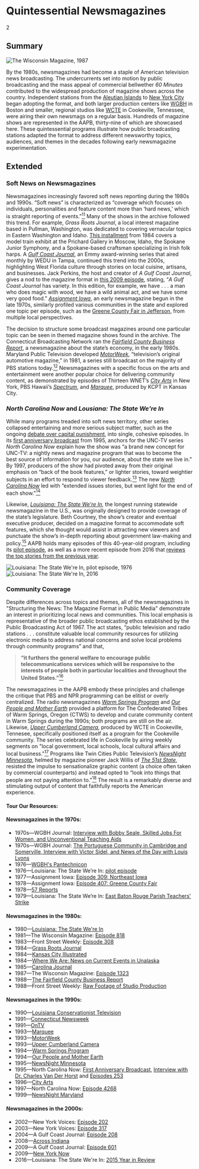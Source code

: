 # Quintessential Newsmagazines

2

## Summary

![The Wisconsin Magazine, 1987](https://s3.amazonaws.com/americanarchive.org/exhibits/AAPB_Exhibit_Newsmagazines_image3.jpg "The Wisconsin Magazine, 1987")

By the 1980s, newsmagazines had become a staple of American television news broadcasting. The undercurrents set into motion by public broadcasting and the mass appeal of commercial bellwether *60 Minutes* contributed to the widespread production of magazine shows across the country. Independent stations from the [Aleutian Islands](/catalog/cpb-aacip_59-40xpp1fv) to [New York City](/catalog/cpb-aacip_75-20sqvg65) began adopting the format, and both larger production centers like [WGBH](/catalog/cpb-aacip_15-15p8d7tg) in Boston and smaller, regional studios like [WCTE](/catalog/cpb-aacip_23-17qnkbzw) in Cookeville, Tennessee, were airing their own newsmags on a regular basis. Hundreds of magazine shows are represented in the AAPB, thirty-nine of which are showcased here. These quintessential programs illustrate how public broadcasting stations adapted the format to address different newsworthy topics, audiences, and themes in the decades following early newsmagazine experimentation. 

## Extended
### Soft News on Newsmagazines
Newsmagazines increasingly favored soft news reporting during the 1980s and 1990s. “Soft news” is characterized as “coverage which focuses on individuals, personalities and feature content more than ‘hard news,’ which is straight reporting of events.”[<sup>11</sup>](/exhibits/newsmagazines/notes#11) Many of the shows in the archive followed this trend. For example, *Grass Roots Journal*, a local interest magazine based in Pullman, Washington, was dedicated to covering vernacular topics in Eastern Washington and Idaho. [This installment](/catalog/cpb-aacip_296-41mgqsfq) from 1984 covers a model train exhibit at the Prichard Gallery in Moscow, Idaho, the Spokane Junior Symphony, and a Spokane-based craftsman specializing in Irish folk harps. A [*Gulf Coast Journal*](/catalog/cpb-aacip_322-515mkrv5), an Emmy award-winning series that aired monthly by WEDU in Tampa, continued this trend into the 2000s, highlighting West Florida culture through stories on local cuisine, artisans, and businesses. Jack Perkins, the host and creator of *A Gulf Coast Journal*, gives a nod to the magazine format in [this 2009 episode](/catalog/cpb-aacip_322-515mkrv5), stating, “*A Gulf Coast Journal* has variety. In this edition, for example, we have . . . a man who does magic with wood, we have a wild animal act, and we have some very good food.” [*Assignment Iowa*](/catalog/cpb-aacip_37-375tb64g), an early newsmagazine begun in the late 1970s, similarly profiled various communities in the state and explored one topic per episode, such as the [Greene County Fair in Jefferson](/catalog/cpb-aacip_37-13zs7jg4), from multiple local perspectives.

The decision to structure some broadcast magazines around one particular topic can be seen in themed magazine shows found in the archive. The Connecticut Broadcasting Network ran the [*Fairfield County Business Report*](/catalog/cpb-aacip_398-0322815q), a newsmagazine about the state’s economy, in the early 1980s. Maryland Public Television developed [*MotorWeek*](/catalog/cpb-aacip_394-36547hkt), “television’s original automotive magazine,” in 1981, a series still broadcast on the majority of PBS stations today.[<sup>12</sup>](/exhibits/newsmagazines/notes#12) Newsmagazines with a specific focus on the arts and entertainment were another popular choice for delivering community content, as demonstrated by episodes of Thirteen WNET’s [*City Arts*](/catalog/cpb-aacip_75-01pg4hg3) in New York, PBS Hawaii’s [*Spectrum*](/catalog/cpb-aacip_225-0966t2p8), and [*Marquee*](/catalog/cpb-aacip_384-44pk0v59), produced by KCPT in Kansas City.  

### *North Carolina Now* and *Lousiana: The State We're In* 
While many programs treaded into soft news territory, other series collapsed entertaining and more serious subject matter, such as the ongoing [debate over capital punishment](/catalog/cpb-aacip_129-02c86bqf), into single, cohesive episodes. In its [first anniversary broadcast](/catalog/cpb-aacip_129-19s1rtd4) from 1995, anchors for the UNC-TV series *North Carolina Now* explain how the show was “a brand new concept for UNC-TV: a nightly news and magazine program that was to become the best source of information for you, our audience, about the state we live in.” By 1997, producers of the show had pivoted away from their original emphasis on “back of the book features,” or lighter stories, toward weightier subjects in an effort to respond to viewer feedback.[<sup>13</sup>](/exhibits/newsmagazines/notes#13) The new [*North Carolina Now*](/catalog/cpb-aacip_129-0966t68r) led with “extended issues stories, but went light for the end of each show.”[<sup>14</sup>](/exhibits/newsmagazines/notes#14) 

Likewise, [*Louisiana: The State We’re In*](/catalog/cpb-aacip/_17-03cz9qtv), the longest running statewide newsmagazine in the U.S., was originally designed to provide coverage of the state’s legislature. Beth Courtney, the show’s creator and eventual executive producer, decided on a magazine format to accommodate soft features, which she thought would assist in attracting new viewers and punctuate the show’s in-depth reporting about government law-making and policy.[<sup>15</sup>](/exhibits/newsmagazines/notes#15) AAPB holds many episodes of this 40-year-old program, including its [pilot episode](/catalog/cpb-aacip_17-58pc94tq), as well as a more recent episode from 2016 that [reviews the top stories from the previous year](/catalog/cpb-aacip_509-f18sb3xn1x).

![Louisiana: The State We're In, pilot episode, 1976](https://s3.amazonaws.com/americanarchive.org/exhibits/AAPB_Exhibit_Newsmagazines_image4.jpg "Louisiana: The State We're In, pilot episode, 1976") ![Louisiana: The State We're In, 2016](https://s3.amazonaws.com/americanarchive.org/exhibits/AAPB_Exhibit_Newsmagazines_image5.jpg "Louisiana: The State We're In, 2016")

### Community Coverage
Despite differences across topics and themes, all of the newsmagazines in "Structuring the News: The Magazine Format in Public Media" demonstrate an interest in prioritizing local news and communities. This local emphasis is representative of the broader public broadcasting ethos established by the Public Broadcasting Act of 1967. The act states, “public television and radio stations . . . constitute valuable local community resources for utilizing electronic media to address national concerns and solve local problems through community programs” and that,

> **“it furthers the general welfare to encourage public telecommunications services which will be responsive to the interests of people both in particular localities and throughout the United States.”**[<sup>16</sup>](/exhibits/newsmagazines/notes#16)

The newsmagazines in the AAPB embody these principles and challenge the critique that PBS and NPR programming can be elitist or overly centralized. The radio newsmagazines [*Warm Springs Program*](/catalog/cpb-aacip_204-913n635k) and [*Our People and Mother Earth*](/catalog/cpb-aacip_204-6986710z) provided a platform for The Confederated Tribes of Warm Springs, Oregon (CTWS) to develop and curate community content in Warm Springs during the 1990s; both programs are still on the air. Likewise, [*Upper Cumberland Camera*](/catalog/cpb-aacip_23-17qnkbzw), produced by WCTE in Cookeville, Tennesee, specifically positioned itself as a program for the Cookeville community. The series celebrated life in Cookeville by airing weekly segments on "local government, local schools, local cultural affairs and local business."[<sup>17</sup>](/exhibits/newsmagazines/notes#17) Programs like Twin Cities Public Television’s [*NewsNight Minnesota*](/catalog/cpb-aacip_77-03qvbr4c), helmed by magazine pioneer Jack Willis of [*The 51st State*](/catalog/cpb-aacip_75-19f4qt89), resisted the impulse to sensationalize graphic content (a choice often taken by commercial counterparts) and instead opted to “look into things that people are not paying attention to.”[<sup>18</sup>](/exhibits/newsmagazines/notes#18) The result is a remarkably diverse and stimulating output of content that faithfully reports the American experience. 

#### Tour Our Resources:

#### Newsmagazines in the 1970s:

- 1970s—WGBH Journal: [Interview with Bobby Seale, Skilled Jobs For Women, and Unconventional Teaching Aids](/catalog/cpb-aacip_15-50gtj5fg)
- 1970s—WGBH Journal: [The Portuguese Community in Cambridge and Somerville, Interview with Victor Sidel, and News of the Day with Louis Lyons](/catalog/cpb-aacip_15-13zs7rgg)
- 1976—[WGBH's Pantechnicon](/catalog/cpb-aacip_15-000005vm)
- 1976—Louisiana: The State We’re In: [pilot episode](/catalog/cpb-aacip_17-58pc94tq)
- 1977—Assignment Iowa: [Episode 309: Northeast Iowa](/catalog/cpb-aacip_37-375tb64g) 
- 1978—Assignment Iowa: [Episode 407: Greene County Fair](/catalog/cpb-aacip_37-13zs7jg4)
- 1978—[57 Reports](/catalog/cpb-aacip_114-02c8673p)
- 1979—Louisiana: The State We’re In: [East Baton Rouge Parish Teachers' Strike](/catalog/cpb-aacip_17-97xktqjf)

#### Newsmagazines in the 1980s:

- 1980—[Louisiana: The State We're In](/catalog/cpb-aacip_17-03cz9qtv)
- 1981—The Wisconsin Magazine: [Episode 818](/catalog/cpb-aacip_29-322bvtsp)
- 1983—Front Street Weekly: [Episode 308](/catalog/cpb-aacip_153-48ffbpfc)
- 1984—[Grass Roots Journal](/catalog/cpb-aacip_296-41mgqsfq)
- 1984—[Kansas City Illustrated](/catalog/cpb-aacip_384-97xkszkg)
- 1984—[Where We Are: News on Current Events in Unalaska](/catalog/cpb-aacip_59-40xpp1fv)
- 1985—[Carolina Journal](/catalog/cpb-aacip_41-17qnkc9c)
- 1987—The Wisconsin Magazine: [Episode 1323](/catalog/cpb-aacip_29-79h44svk)
- 1988—[The Fairfield County Business Report](/catalog/cpb-aacip_398-0322815q)
- 1988—Front Street Weekly: [Raw Footage of Studio Production](/catalog/cpb-aacip_153-1615f088)

#### Newsmagazines in the 1990s:

- 1990—[Louisiana Conservationist Television](/catalog/cpb-aacip/17-90rr5zt9)
- 1991—[Connecticut Newsweek](/catalog/cpb-aacip_398-77sn0b3x)
- 1991—[OnTV](/catalog/cpb-aacip_29-01bk3jzs)
- 1993—[Marquee](/catalog/cpb-aacip_384-44pk0v59)
- 1993—[MotorWeek](/catalog/cpb-aacip_394-36547hkt)
- 1993—[Upper Cumberland Camera](/catalog/cpb-aacip_23-17qnkbzw)
- 1994—[Warm Springs Program](/catalog/cpb-aacip_204-913n635k)
- 1994—[Our People and Mother Earth](/catalog/cpb-aacip_204-6986710z)
- 1995—[NewsNight Minnesota](/catalog/cpb-aacip_77-03qvbr4c)
- 1995—North Carolina Now: [First Anniversary Broadcast](/catalog/cpb-aacip_129-19s1rtd4), [Interview with Dr. Charles Van Der Horst](/catalog/cpb-aacip_129-31cjt50j) and [Episodes 253](/catalog/cpb-aacip_129-02c86bqf) 
- 1996—[City Arts](/catalog/cpb-aacip_75-01pg4hg3)
- 1997—North Carolina Now: [Episode 4268](/catalog/cpb-aacip_129-0966t68r)
- 1999—[NewsNight Maryland](/catalog/cpb-aacip_394-67jq2kng)

#### Newsmagazines in the 2000s:

- 2002—New York Voices: [Episode 202](/catalog/cpb-aacip_75-93gxddpx)
- 2003—New York Voices: [Episode 317](/catalog/cpb-aacip_75-20sqvg65)
- 2004—A Gulf Coast Journal: [Episode 208](/catalog/cpb-aacip_322-085hqd1x)
- 2008—[Across Indiana](/catalog/cpb-aacip/200-225b008g)
- 2009—A Gulf Coast Journal: [Episode 601](/catalog/cpb-aacip_322-515mkrv5)
- 2009—[New York Now](/catalog/cpb-aacip_131-12893358)
- 2016—Louisiana: The State We're In: [2015 Year in Review](/catalog/cpb-aacip_509-f18sb3xn1x)

